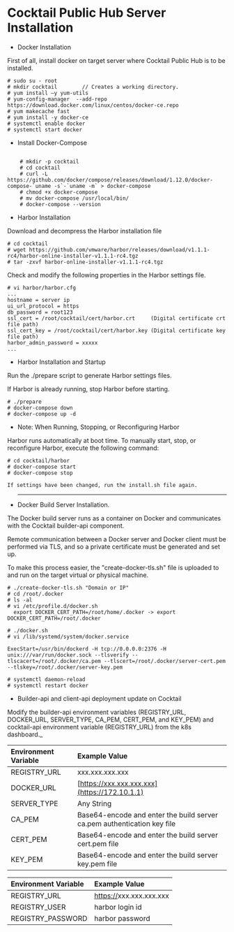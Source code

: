 # Cocktail Public Hub Server Installation

* Docker Installation

First of all, install docker on target server where Cocktail Public Hub is to be installed.

```
# sudo su - root
# mkdir cocktail        // Creates a working directory.
# yum install –y yum-utils
# yum-config-manager  --add-repo https://download.docker.com/linux/centos/docker-ce.repo
# yum makecache fast
# yum install -y docker-ce
# systemctl enable docker
# systemctl start docker
```

* Install Docker-Compose 
```

    # mkdir -p cocktail
    # cd cocktail
    # curl -L https://github.com/docker/compose/releases/download/1.12.0/docker-compose-`uname -s`-`uname -m` > docker-compose
    # chmod +x docker-compose
    # mv docker-compose /usr/local/bin/
    # docker-compose --version
```    

* Harbor Installation

Download and decompress the Harbor installation file

```
# cd cocktail
# wget https://github.com/vmware/harbor/releases/download/v1.1.1-rc4/harbor-online-installer-v1.1.1-rc4.tgz
# tar -zxvf harbor-online-installer-v1.1.1-rc4.tgz
```

Check and modify the following properties in the Harbor settings file.

```
# vi harbor/harbor.cfg
...
hostname = server ip
ui_url_protocol = https
db_password = root123
ssl_cert = /root/cocktail/cert/harbor.crt     (Digital certificate crt file path)
ssl_cert_key = /root/cocktail/cert/harbor.key (Digital certificate key file path)
harbor_admin_password = xxxxx
...
```

* Harbor Installation and Startup

Run the ./prepare script to generate Harbor settings files.

If Harbor is already running, stop Harbor before starting.

```
# ./prepare
# docker-compose down
# docker-compose up -d
```

* Note: When Running, Stopping, or Reconfiguring Harbor

Harbor runs automatically at boot time. To manually start, stop, or reconfigure Harbor, execute the following command:

```
# cd cocktail/harbor
# docker-compose start
# docker-compose stop

If settings have been changed, run the install.sh file again.
```

* ---

  Docker Build Server Installation.

The Docker build server runs as a container on Docker and communicates with the Cocktail builder-api component.

Remote communication between a Docker server and Docker client must be performed via TLS, and so a private certificate must be generated and set up.

To make this process easier, the "create-docker-tls.sh" file is uploaded to and run on the target virtual or physical machine.

```
# ./create-docker-tls.sh "Domain or IP"
# cd /root/.docker
# ls -al
# vi /etc/profile.d/docker.sh
  export DOCKER_CERT_PATH=/root/home/.docker -> export DOCKER_CERT_PATH=/root/.docker 

# ./docker.sh
# vi /lib/systemd/system/docker.service  

ExecStart=/usr/bin/dockerd -H tcp://0.0.0.0:2376 -H unix:///var/run/docker.sock --tlsverify --tlscacert=/root/.docker/ca.pem --tlscert=/root/.docker/server-cert.pem --tlskey=/root/.docker/server-key.pem

# systemctl daemon-reload
# systemctl restart docker
```

* Builder-api and client-api deployment update on Cocktail

Modify the builder-api environment variables (REGISTRY_URL, DOCKER_URL, SERVER_TYPE, CA_PEM, CERT_PEM, and KEY_PEM) and cocktail-api environment variable (REGISTRY_URL) from the k8s dashboard._

| Environment Variable | Example Value |
| :--- | :--- |
| REGISTRY\_URL | xxx.xxx.xxx.xxx |
| DOCKER\_URL | [https://xxx.xxx.xxx.xxx](https://172.10.1.1) |
| SERVER\_TYPE | Any String |
| CA\_PEM | Base64-encode and enter the build server ca.pem authentication key file |
| CERT\_PEM | Base64-encode and enter the build server cert.pem file |
| KEY\_PEM | Base64-encode and enter the build server key.pem file |

| Environment Variable | Example Value |
| :--- | :--- |
| REGISTRY\_URL | [https://](https://172.10.1.1)xxx.xxx.xxx.xxx |
| REGISTRY\_USER | harbor login id |
| REGISTRY\_PASSWORD | harbor password |



